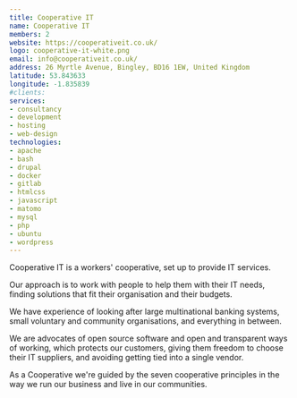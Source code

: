 ```yaml
---
title: Cooperative IT
name: Cooperative IT
members: 2
website: https://cooperativeit.co.uk/
logo: cooperative-it-white.png
email: info@cooperativeit.co.uk/
address: 26 Myrtle Avenue, Bingley, BD16 1EW, United Kingdom
latitude: 53.843633
longitude: -1.835839
#clients:
services:
- consultancy
- development
- hosting
- web-design
technologies:
- apache
- bash
- drupal
- docker
- gitlab
- htmlcss
- javascript
- matomo
- mysql
- php
- ubuntu
- wordpress
---
```


Cooperative IT is a workers' cooperative, set up to provide IT services.

Our approach is to work with people to help them with their IT needs, finding solutions that fit their organisation and their budgets.

We have experience of looking after large multinational banking systems, small voluntary and community organisations, and everything in between.

We are advocates of open source software and open and transparent ways of working, which protects our customers, giving them freedom to choose their IT suppliers, and avoiding getting tied into a single vendor.

As a Cooperative we're guided by the seven cooperative principles in the way we run our business and live in our communities.

